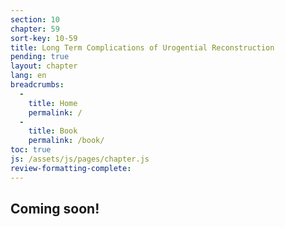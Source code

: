 ```yaml
---
section: 10
chapter: 59
sort-key: 10-59
title: Long Term Complications of Urogential Reconstruction 
pending: true
layout: chapter
lang: en
breadcrumbs:
  - 
    title: Home
    permalink: /
  - 
    title: Book
    permalink: /book/
toc: true
js: /assets/js/pages/chapter.js
review-formatting-complete: 
---
```


## Coming soon!